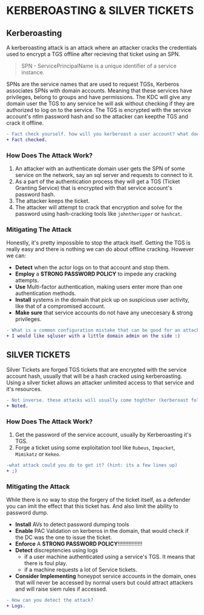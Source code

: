 # KERBEROASTING & SILVER TICKETS

## Kerberoasting

A kerberoasting attack is an attack where an attacker cracks the credentials used to encrypt a TGS offline after recieving that ticket using an SPN.

> SPN - ServicePrincipalName is a unique identifier of a service instance.

SPNs are the service names that are used to request TGSs, Kerberos associates SPNs with domain accounts. Meaning that these services have privileges, belong to groups and have permissions. The KDC will give any domain user the TGS to any service he will ask without checking if they are authorized to log on to the service. The TGS is encrypted with the service account's ntlm password hash and so the attacker can keepthe TGS and crack it offline.

```diff
- Fact check yourself. how will you kerberoast a user account? what does SPN stand for?
+ Fact checked.
```

### How Does The Attack Work?

1. An attacker with an authenticate domain user gets the SPN of some service on the network, say an sql server and requests to connect to it.
2. As a part of the authentication process they will get a TGS (Ticket Granting Service) that is encrypted with that service account's password hash.
3. The attacker keeps the ticket.
4. The attacker will attempt to crack that encryption and solve for the password using hash-cracking tools like `johntheripper` or `hashcat`.

### Mitigating The Attack

Honestly, it's pretty impossible to stop the attack itself. Getting the TGS is really easy and there is nothing we can do about offline cracking. However we can:
* **Detect** when the actor logs on to that account and stop them.
* **Employ** a **STRONG PASSWORD POLICY** to impede any cracking attempts.
* **Use** Multi-factor authentication, making users enter more than one authentication methods.
* **Install** systems in the domain that pick up on suspicious user activity, like that of a compromised account.
* **Make sure** that service accounts do not have any uneccesary & strong privileges.

```diff
- What is a common configuration mistake that can be good for an attacker doing kerberoasting?
+ I would like sqluser with a little domain admin on the side :)
```
## SILVER TICKETS

Silver Tickets are forged TGS tickets that are encrypted with the service account hash, usually that will be a hash cracked using kerberoasting.<br>
Using a silver ticket allows an attacker unlimited access to that service and it's resources.

```diff
- Not inverse. these attacks will usually come toghther (kerberoast followed by a silver ticket)
+ Noted.
```

### How Does The Attack Work?

1. Get the password of the service account, usually by Kerberoasting it's TGS.
2. Forge a ticket using some exploitation tool like `Rubeus`, `Impacket`, `Mimikatz` or `Kekeo`.

```diff
-what attack could you do to get it? (hint: its a few lines up)
+ ;)
```

### Mitigating the Attack

While there is no way to stop the forgery of the ticket itself, as a defender you can imit the effect that this ticket has. And also limit the ability to password dump.

* **Install** AVs to detect password dumping tools
* **Enable** PAC Validation on kerberos in the domain, that would check if the DC was the one to issue the ticket.
* **Enforce** A **STRONG PASSWORD POLICY**!!!!!!!!!!!!!!!!
* **Detect** discreptencies using logs
  - if a user machine authenticated using a service's TGS. It means that there is foul play.
  - if a machine requests a lot of Service tickets.
* **Consider Implementing** honeypot service accounts in the domain, ones that will never be accessed by normal users but could attract attackers and will raise siem rules if accessed.

```diff
- How can you detect the attack?
+ Logs.
```
